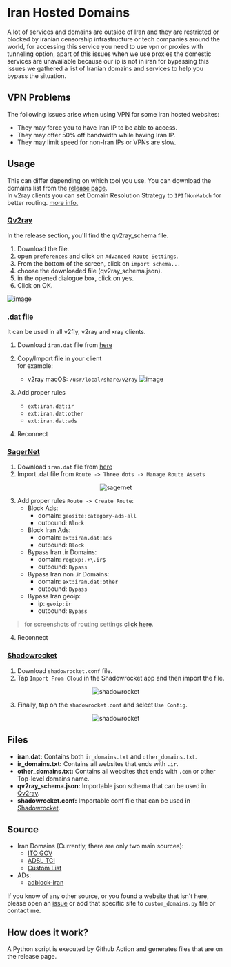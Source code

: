 # Iran Hosted Domains

A lot of services and domains are outside of Iran and they are restricted or blocked by iranian censorship infrastructure or tech companies around the world, 
for accessing this service you need to use vpn or proxies with tunneling option, apart of this issues when we use 
proxies the domestic services are unavailable because our ip is not in iran for bypassing this issues we gathered a list of 
Iranian domains and services to help you bypass the situation.

## VPN Problems

The following issues arise when using VPN for some Iran hosted websites:

- They may force you to have Iran IP to be able to access.
- They may offer 50% off bandwidth while having Iran IP.
- They may limit speed for non-Iran IPs or VPNs are slow.

## Usage

This can differ depending on which tool you use. You can download the domains list from
the [release page](https://github.com/SamadiPour/iran-hosted-domains/releases).  
In v2ray clients you can set Domain Resolution Strategy to `IPIfNonMatch` for better routing. 
[more info.](https://www.v2ray.com/en/configuration/routing.html)

### [Qv2ray](https://github.com/Qv2ray/Qv2ray)

In the release section, you'll find the qv2ray_schema file.

1. Download the file.
2. open `preferences` and click on `Advanced Route Settings`.
3. From the bottom of the screen, click on `import schema...`
4. choose the downloaded file (qv2ray_schema.json).
5. in the opened dialogue box, click on yes.
6. Click on OK.

![image](https://user-images.githubusercontent.com/24422125/115480663-397d3880-a260-11eb-88db-d3d7f8074767.png)

### .dat file

It can be used in all v2fly, v2ray and xray clients.

1. Download `iran.dat` file from [here](https://github.com/SamadiPour/iran-hosted-domains/releases)
2. Copy/Import file in your client  
  for example:
    - v2ray macOS: `/usr/local/share/v2ray`
    ![image](https://user-images.githubusercontent.com/24422125/123522516-f2ce1380-d6d2-11eb-971f-0176f6e5b8ec.png)

3. Add proper rules
    - `ext:iran.dat:ir`
    - `ext:iran.dat:other`
    - `ext:iran.dat:ads`

4. Reconnect

### [SagerNet](https://github.com/SagerNet/SagerNet)
1. Download `iran.dat` file from [here](https://github.com/SamadiPour/iran-hosted-domains/releases)
2. Import .dat file from `Route -> Three dots -> Manage Route Assets`  
<p align="center">
  <img alt="sagernet" src="https://user-images.githubusercontent.com/24422125/123522689-1cd40580-d6d4-11eb-90c1-a0341927e283.jpg">
</p>

3.  Add proper rules  `Route -> Create Route`:  
    - Block Ads:
      - domain: `geosite:category-ads-all`
      - outbound: `Block`
    - Block Iran Ads:
      - domain: `ext:iran.dat:ads`
      - outbound: `Block`
    - Bypass Iran .ir Domains:
      - domain: `regexp:.+\.ir$`
      - outbound: `Bypass`
    - Bypass Iran non .ir Domains:
      - domain: `ext:iran.dat:other`
      - outbound: `Bypass`
    - Bypass Iran geoip:
      - ip: `geoip:ir`
      - outbound: `Bypass`
> for screenshots of routing settings [click here](https://imgur.com/a/SEq1Bvg).

4. Reconnect

### [Shadowrocket](https://apps.apple.com/us/app/shadowrocket/id932747118)

1. Download `shadowrocket.conf` file.
2. Tap `Import From Cloud` in the Shadowrocket app and then import the file.

<p align="center">
  <img alt="shadowrocket" src="https://user-images.githubusercontent.com/24422125/124380820-3678dc80-dcd4-11eb-8f59-96fb619d5710.png">
</p>

3. Finally, tap on the `shadowrocket.conf` and select `Use Config`.

<p align="center">
  <img alt="shadowrocket" src="https://user-images.githubusercontent.com/24422125/124380847-5d371300-dcd4-11eb-8274-aa72d470357f.png">
</p>


## Files

- **iran.dat:** Contains both `ir_domains.txt` and `other_domains.txt`.
- **ir_domains.txt:** Contains all websites that ends with `.ir`.
- **other_domains.txt:** Contains all websites that ends with `.com` or other Top-level domains name.
- **qv2ray_schema.json:** Importable json schema that can be used in [Qv2ray](https://github.com/Qv2ray/Qv2ray).
- **shadowrocket.conf:** Importable conf file that can be used in [Shadowrocket](https://apps.apple.com/us/app/shadowrocket/id932747118).

## Source

- Iran Domains (Currently, there are only two main sources):
  - [ITO GOV](https://g2b.ito.gov.ir/index.php/site/list_ip)
  - [ADSL TCI](https://adsl.tci.ir/panel/sites)
  - [Custom List](https://github.com/SamadiPour/iran-hosted-domains/blob/main/src/data/custom_domains.py)
- ADs:
  - [adblock-iran](https://github.com/farrokhi/adblock-iran)

If you know of any other source, or you found a website that isn't here, please open
an [issue](https://github.com/SamadiPour/iran-hosted-domains/issues) or add that specific site to `custom_domains.py`
file or contact me.

## How does it work?

A Python script is executed by Github Action and generates files that are on the release page.
